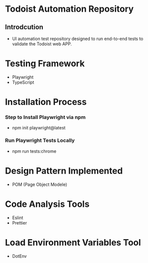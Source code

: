 # Todoist Automation Repository

## Introdcution 
- UI automation test repository designed to run end-to-end tests to validate the Todoist web APP.

# Testing Framework
- Playwright
- TypeScript

# Installation Process

### Step to Install Playwright via npm
- npm init playwright@latest

### Run Playwright Tests Locally
- npm run tests:chrome

# Design Pattern Implemented
- POM (Page Object Modele)

# Code Analysis Tools
- Eslint
- Prettier

# Load Environment Variables Tool
- DotEnv

